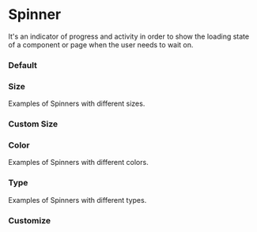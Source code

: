 # Spinner

It's an indicator of progress and activity in order to show the loading state of a component or page when the user needs to wait on.

<Playground />

<Usage />

<Api />

<Examples />

### Default

<Example value="default" />

### Size

Examples of Spinners with different sizes.
<Example value="size" />

### Custom Size

<Example value="custom-size" />

### Color

Examples of Spinners with different colors.
<Example value="color" />

### Type

Examples of Spinners with different types.
<Example value="type" />

### Customize

<Example value="customize" />

<Checklist 
    accessibility={false}
    bidirectionality={false}
    cssParts={false}
    cssVariables={false}
    documentation={false}
    examples={false}
    events={false}
    keyboard={false}
    methods={false}
    playground={false}
    properties={false}
    skeleton={false}
    slots={false}
/>
